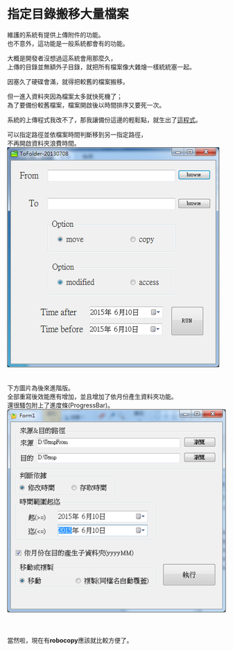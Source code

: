 # 指定目錄搬移大量檔案


維護的系統有提供上傳附件的功能。  
也不意外，這功能是一般系統都會有的功能。  
<!--more-->

大概是開發者沒想過這系統會用那麼久，  
上傳的目錄並無額外子目錄，就把所有檔案像大雜燴一樣統統塞一起。  

因塞久了硬碟會滿，就得把較舊的檔案搬移。  

但一進入資料夾因為檔案太多就快死機了；  
為了要備份較舊檔案，檔案開啟後以時間排序又要死一次。  

系統的上傳程式我改不了，那我讓備份這邊的輕鬆點，就生出了[這程式](https://github.com/github-lym/CopyToFolder)。  

可以指定路徑並依檔案時間判斷移到另一指定路徑，  
不再開啟資料夾浪費時間。
![初版](c1.png "初版")
\
\
\
下方圖片為後來進階版。  
全部重寫後效能應有增加，並且增加了依月份產生資料夾功能。  
還很騷包附上了進度條(ProgressBar)。
![進階版](c2.png "進階版")  
\
\
\
當然啦，現在有**robocopy**應該就比較方便了。
